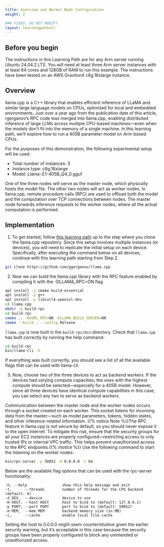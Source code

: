 ```yaml
---
title: Overview and Worker Node Configuration
weight: 2

### FIXED, DO NOT MODIFY
layout: learningpathall
---
```


## Before you begin
The instructions in this Learning Path are for any Arm server running Ubuntu 24.04.2 LTS. You will need at least three Arm server instances with at least 64 cores and 128GB of RAM to run this example. The instructions have been tested on an AWS Graviton4 c8g.16xlarge instance.

## Overview
llama.cpp is a C++ library that enables efficient inference of LLaMA and similar large language models on CPUs, optimized for local and embedded environments. Just over a year ago from the publication date of this article, rgerganov’s RPC code was merged into llama.cpp, enabling distributed inference of large LLMs across multiple CPU-based machines—even when the models don’t fit into the memory of a single machine. In this learning path, we’ll explore how to run a 405B parameter model on Arm-based CPUs.

For the purposes of this demonstration, the following experimental setup will be used:
- Total number of instances: 3
- Instance type: c8g.16xlarge
- Model: Llama-3.1-405B_Q4_0.gguf

One of the three nodes will serve as the master node, which physically hosts the model file. The other two nodes will act as worker nodes. In llama.cpp, remote procedure calls (RPC) are used to offload both the model and the computation over TCP connections between nodes. The master node forwards inference requests to the worker nodes, where all the actual computation is performed.

## Implementation

1. To get started, follow [this learning path](/learning-paths/servers-and-cloud-computing/llama-cpu) up to the step where you clone the llama.cpp repository. Since this setup involves multiple instances (or devices), you will need to replicate the initial setup on each device. Specifically, after executing the command below on all devices, continue with this learning path starting from Step 2.

```bash
git clone https://github.com/ggerganov/llama.cpp
```
2. Now we can build the llama.cpp library with the RPC feature enabled by compiling it with the -DLLAMA_RPC=ON flag
```bash
apt install -y cmake build-essential
apt install -y g++
apt install -y libcurl4-openssl-dev
cd llama.cpp
mkdir -p build-rpc
cd build-rpc
cmake .. -DGGML_RPC=ON -DLLAMA_BUILD_SERVER=ON
cmake --build . --config Release
```

`llama.cpp` is now built in the `build-rpc/bin` directory.
Check that `llama.cpp` has built correctly by running the help command:
```bash
cd build-rpc
bin/llama-cli -h
```
If everything was built correctly, you should see a list of all the available flags that can be used with llama-cli.

3. Now, choose two of the three devices to act as backend workers. If the devices had varying compute capacities, the ones with the highest compute should be selected—especially for a 405B model. However, since all three devices have identical compute capabilities in this case, you can select any two to serve as backend workers.

Communication between the master node and the worker nodes occurs through a socket created on each worker. This socket listens for incoming data from the master—such as model parameters, tokens, hidden states, and other inference-related information.
{{% notice Note %}}The RPC feature in llama.cpp is not secure by default, so you should never expose it to the open internet. To mitigate this risk, ensure that the security groups for all your EC2 instances are properly configured—restricting access to only trusted IPs or internal VPC traffic. This helps prevent unauthorized access to the RPC endpoints.{{% /notice %}}
Use the following command to start the listening on the worker nodes:
```bash
bin/rpc-server -p 50052 -H 0.0.0.0 -t 64
```
Below are the available flag options that can be used with the rpc-server functionality:

```output
-h, --help                show this help message and exit
-t,      --threads        number of threads for the CPU backend (default: 6)
-d DEV,  --device         device to use
-H HOST, --host HOST      host to bind to (default: 127.0.0.1)
-p PORT, --port PORT      port to bind to (default: 50052)
-m MEM,  --mem MEM        backend memory size (in MB)
-c,      --cache          enable local file cache
```
Setting the host to 0.0.0.0 might seem counterintuitive given the earlier security warning, but it’s acceptable in this case because the security groups have been properly configured to block any unintended or unauthorized access.
